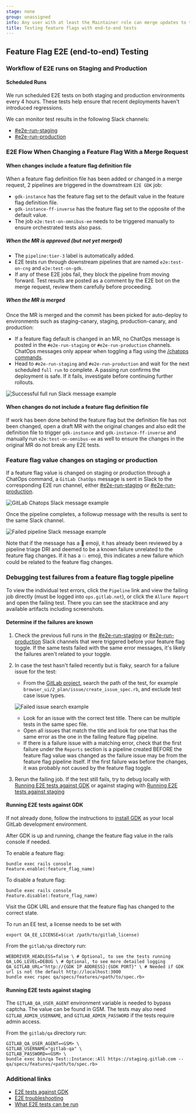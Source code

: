 ```yaml
---
stage: none
group: unassigned
info: Any user with at least the Maintainer role can merge updates to this content. For details, see https://docs.gitlab.com/ee/development/development_processes.html#development-guidelines-review.
title: Testing feature flags with end-to-end tests
---
```


## Feature Flag E2E (end-to-end) Testing

### Workflow of E2E runs on Staging and Production

#### Scheduled Runs

We run scheduled E2E tests on both staging and production environments every 4 hours. These tests help ensure that recent deployments haven't introduced regressions.

We can monitor test results in the following Slack channels:

- [#e2e-run-staging](https://gitlab.enterprise.slack.com/archives/CBS3YKMGD)
- [#e2e-run-production](https://gitlab.enterprise.slack.com/archives/CCNNKFP8B)

### E2E Flow When Changing a Feature Flag With a Merge Request

#### When changes include a feature flag definition file

When a feature flag definition file has been added or changed in a merge request, 2 pipelines are triggered in the downstream `E2E GDK` job:

- `gdk-instance` has the feature flag set to the default value in the feature flag definition file.
- `gdk-instance-ff-inverse` has the feature flag set to the opposite of the default value.
- The job `e2e:test-on-omnibus-ee` needs to be triggered manually to ensure orchestrated tests also pass.

##### When the MR is approved (but not yet merged)

- The `pipeline:tier-3` label is automatically added.
- E2E tests run through downstream pipelines that are named `e2e:test-on-cng` and `e2e:test-on-gdk`.
- If any of these E2E jobs fail, they block the pipeline from moving forward. Test results are posted as a comment by the E2E bot on the merge request, review them carefully before proceeding.

##### When the MR is merged

Once the MR is merged and the commit has been picked for auto-deploy to environments such as staging-canary, staging, production-canary, and production:

- If a feature flag default is changed in an MR, no ChatOps message is posted in the `#e2e-run-staging` or `#e2e-run-production` channels. ChatOps messages only appear when toggling a flag using the [/chatops commands](https://handbook.gitlab.com/handbook/support/workflows/chatops/).
- Head to `#e2e-run-staging` and `#e2e-run-production` and wait for the next scheduled `full run` to complete. A passing run confirms the deployment is safe. If it fails, investigate before continuing further rollouts.

![Successful full run Slack message example](img/successful-full-run_v18_0.png)

#### When changes do not include a feature flag definition file

If work has been done behind the feature flag but the definition file has not been changed, open a draft MR with the original changes and also edit the definition file to trigger `gdk-instance` and `gdk-instance-ff-inverse` and manually run `e2e:test-on-omnibus-ee` as well to ensure the changes in the original MR do not break any E2E tests.

### Feature flag value changes on staging or production

If a feature flag value is changed on staging or production through a ChatOps command, a `GitLab ChatOps` message is sent in Slack to the corresponding E2E run channel, either [#e2e-run-staging](https://gitlab.enterprise.slack.com/archives/CBS3YKMGD) or [#e2e-run-production](https://gitlab.enterprise.slack.com/archives/CCNNKFP8B).

![GitLab Chatops Slack message example](img/gitlab-chatops-message_v18_0.png)

Once the pipeline completes, a followup message with the results is sent to the same Slack channel.

![Failed pipeline Slack message example](img/failed-pipeline-message_v18_0.png)

 Note that if the message has a 🚒 emoji, it has already been reviewed by a pipeline triage DRI and deemed to be a known failure unrelated to the feature flag changes. If it has a 💥 emoji, this indicates a new failure which could be related to the feature flag changes.

### Debugging test failures from a feature flag toggle pipeline

To view the individual test errors, click the `Pipeline` link and view the failing job directly (must be logged into `ops.gitlab.net`), or click the `Allure Report` and open the failing test. There you can see the stacktrace and any available artifacts including screenshots.

#### Determine if the failures are known

1. Check the previous full runs in the [#e2e-run-staging](https://gitlab.enterprise.slack.com/archives/CBS3YKMGD) or [#e2e-run-production](https://gitlab.enterprise.slack.com/archives/CCNNKFP8B) Slack channels that were triggered before your feature flag toggle. If the same tests failed with the same error messages, it's likely the failures aren't related to your toggle.

1. In case the test hasn't failed recently but is flaky, search for a failure issue for the test:

   - From the [GitLab project](https://gitlab.com/gitlab-org/gitlab/-/issues), search the path of the test, for example `browser_ui/2_plan/issue/create_issue_spec.rb`, and exclude test case issue types.

   ![Failed issue search example](img/failure-issue-search_v18_0.png)

   - Look for an issue with the correct test title. There can be multiple tests in the same spec file.
   - Open all issues that match the title and look for one that has the same error as the one in the failing feature flag pipeline.
   - If there is a failure issue with a matching error, check that the first failure under the `Reports` section is a pipeline created BEFORE the feature flag value was changed as the failure issue may be from the feature flag pipeline itself. If the first failure was before the changes, it was probably not caused by the feature flag toggle.

1. Rerun the failing job. If the test still fails, try to debug locally with [Running E2E tests against GDK](#running-e2e-tests-against-gdk) or against staging with [Running E2E tests against staging](#running-e2e-tests-against-staging)

#### Running E2E tests against GDK

If not already done, follow the instructions to [install GDK](https://gitlab.com/gitlab-org/gitlab-development-kit/-/blob/main/doc/_index.md) as your local GitLab development environment.

After GDK is up and running, change the feature flag value in the rails console if needed.

To enable a feature flag:

``` shell
bundle exec rails console
Feature.enable(:feature_flag_name)
```

To disable a feature flag:

``` shell
bundle exec rails console
Feature.disable(:feature_flag_name)
```

Visit the GDK URL and ensure that the feature flag has changed to the correct state.

To run an EE test, a license needs to be set with

``` shell
export QA_EE_LICENSE=$(cat /path/to/gitlab_license)
```

From the `gitlab/qa` directory run:

``` shell
WEBDRIVER_HEADLESS=false \ # Optional, to see the tests running
QA_LOG_LEVEL=DEBUG \ # Optional, to see more detailed logging
QA_GITLAB_URL="http://{GDK IP ADDRESS}:{GDK PORT}" \ # Needed if GDK url is not the default http://localhost:3000
bundle exec rspec qa/specs/features/<path/to/spec.rb>
```

#### Running E2E tests against staging

The `GITLAB_QA_USER_AGENT` environment variable is needed to bypass captcha. The value can be found in GSM. The tests may also need `GITLAB_ADMIN_USERNAME`, and `GITLAB_ADMIN_PASSWORD` if the tests require admin access.

From the `gitlab/qa` directory run:

``` shell
GITLAB_QA_USER_AGENT=<GSM> \
GITLAB_USERNAME="gitlab-qa" \
GITLAB_PASSWORD=<GSM> \
bundle exec bin/qa Test::Instance::All https://staging.gitlab.com -- qa/specs/features/<path/to/spec.rb>
```

### Additional links

- [E2E tests against GDK](running_tests/_index.md)
- [E2E troubleshooting](troubleshooting.md)
- [What E2E tests can be run](https://gitlab.com/gitlab-org/gitlab-qa/-/blob/master/docs/what_tests_can_be_run.md)
